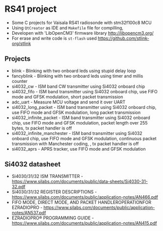 # RS41 project
* Some C projects for Vaisala RS41 radiosonde with stm32f100c8 MCU
* Using `QtCreator` as IDE and `Makefile` file for compilling, 
* Developen with 'LibOpenCM3' firmware library http://libopencm3.org/
* For erase and write code is `st-flash` used https://github.com/stlink-org/stlink

## Projects
* blink - Blinking with two onboard leds using stupid delay loop
* fancyblink - Blinking with two onboard leds using timer and millis counter
* si4032_cw - ISM band CW transmitter using Si4032 onboard chip
* si4032_fifo - ISM band transmitter using Si4032 onboard chip, use FIFO mode and GFSK modulation, short packet transmission
* adc_uart - Measure MCU voltage and send it over UART
* si4032_long_packet - ISM band transmitter using Si4032 onboard chip, use FIFO mode and GFSK modulation, long packet transmission
* si4032_infinite_packet - ISM band transmitter using Si4032 onboard chip, use FIFO mode and GFSK modulation, packet length over 255 bytes, tx packet handler is off
* si4032_infinite_manchester - ISM band transmitter using Si4032 onboard chip, use FIFO mode and GFSK modulation, continuous packet transmission with Manchester coding, , tx packet handler is off
* si4032_aprs - APRS tracker, use FIFO mode and GFSK modulation

## Si4032 datasheet
* Si4030/31/32 ISM TRANSMITTER - https://www.silabs.com/documents/public/data-sheets/Si4030-31-32.pdf
* Si4030/31/32 REGISTER DESCRIPTIONS - https://www.silabs.com/documents/public/application-notes/AN466.pdf
* FIFO MODE, DIRECT MODE, AND PACKET HANDLEROPERATIONFOR EZRADIOPRO - https://www.silabs.com/documents/public/application-notes/AN537.pdf
* EZRADIOPRO® PROGRAMMING GUIDE - https://www.silabs.com/documents/public/application-notes/AN415.pdf
